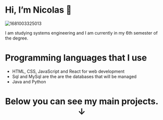 <div>
<h1>Hi, I’m Nicolas 👋</h1>
</div>

![1681003325013](https://github.com/Nicolas2508Ca/Nicolas2508Ca/assets/134456799/539ee77c-6589-40ed-a0e8-e17d79d90ba6)


<p>I am studying systems engineering and I am currently in my 6th semester of the degree.</p>

<h1>Programming languages ​​that I use</h1>

* HTML, CSS, JavaScript and React for web development
* Sql and MySql are the are the databases that will be managed
* Java and Python
<h1 align="center">Below you can see my main projects. ↓ </h1>

